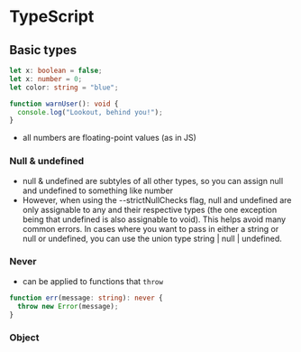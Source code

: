 # TypeScript

## Basic types

```ts
let x: boolean = false;
let x: number = 0;
let color: string = "blue";

function warnUser(): void {
  console.log("Lookout, behind you!");
}
```

- all numbers are floating-point values (as in JS)

### Null & undefined

- null & undefined are subtyles of all other types, so you can assign null and undefined to something like number
- However, when using the --strictNullChecks flag, null and undefined are only assignable to any and their respective types (the one exception being that undefined is also assignable to void). This helps avoid many common errors. In cases where you want to pass in either a string or null or undefined, you can use the union type string | null | undefined.

### Never

- can be applied to functions that `throw`

```ts
function err(message: string): never {
  throw new Error(message);
}
```

### Object
